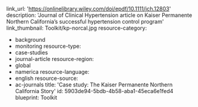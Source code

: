 link_url: 'https://onlinelibrary.wiley.com/doi/epdf/10.1111/jch.12803'
description: 'Journal of Clinical Hypertension article on Kaiser Permanente Northern California’s successful hypertension control program'
link_thumbnail: Toolkit/kp-norcal.jpg
resource-category:
  - background
  - monitoring
resource-type:
  - case-studies
  - journal-article
resource-region:
  - global
  - namerica
resource-language:
  - english
resource-source:
  - ac-journals
title: 'Case study: The Kaiser Permanente Northern California Story'
id: 5903de94-5bdb-4b58-aba1-45eca6e1fed4
blueprint: Toolkit
